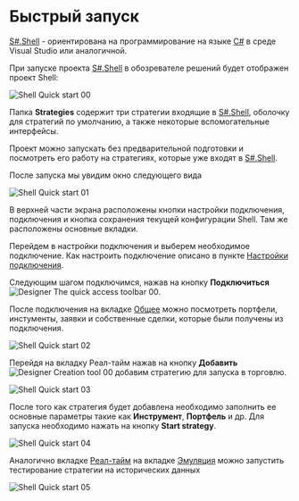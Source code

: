 # Быстрый запуск

[S\#.Shell](Shell.md) \- ориентирована на программирование на языке [C\#](https://ru.wikipedia.org/wiki/C_Sharp) в среде Visual Studio или аналогичной.

При запуске проекта [S\#.Shell](Shell.md) в обозревателе решений будет отображен проект Shell:

![Shell Quick start 00](~/images/Shell_Quick_start_00.png)

Папка **Strategies** содержит три стратегии входящие в [S\#.Shell](Shell.md), оболочку для стратегий по умолчанию, а также некоторые вспомогательные интерфейсы.

Проект можно запускать без предварительной подготовки и посмотреть его работу на стратегиях, которые уже входят в [S\#.Shell](Shell.md).

После запуска мы увидим окно следующего вида

![Shell Quick start 01](~/images/Shell_Quick_start_01.png)

В верхней части экрана расположены кнопки настройки подключения, подключения и кнопка сохранения текущей конфигурации Shell. Там же расположены основные вкладки.

Перейдем в настройки подключения и выберем необходимое подключение. Как настроить подключение описано в пункте [Настройки подключения](Shell_Connection_settings.md).

Следующим шагом подключимся, нажав на кнопку **Подключиться**![Designer The quick access toolbar 00](~/images/Designer_quick_access_toolbar_00.png).

После подключения на вкладке [Общее](Shell_Common.md) можно посмотреть портфели, инстументы, заявки и собственные сделки, которые были получены из подключения.

![Shell Quick start 02](~/images/Shell_Quick_start_02.png)

Перейдя на вкладку Реал\-тайм нажав на кнопку **Добавить**![Designer Creation tool 00](~/images/Designer_Creation_tool_00.png) добавим стратегию для запуска в торговлю.

![Shell Quick start 03](~/images/Shell_Quick_start_03.png)

После того как стратегия будет добавлена необходимо заполнить ее основные параметры такие как **Инструмент**, **Портфель** и др. Для запуска необходимо нажать на кнопку **Start strategy**.

![Shell Quick start 04](~/images/Shell_Quick_start_04.png)

Аналогично вкладке [Реал\-тайм](Shell_RealTime.md) на вкладке [Эмуляция](Shell_emulation.md) можно запустить тестирование стратегии на исторических данных

![Shell Quick start 05](~/images/Shell_Quick_start_05.png)
